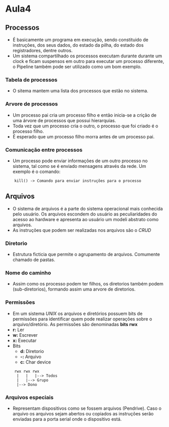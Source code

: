 # Aula4
## Processos 
- É basicamente um programa em execução, sendo constituido de instruções, dos seus dados, do estado da pilha, do estado dos registradores, dentre outros.
- Um sistema compartilhado os processos executam durante durante um clock e ficam suspensos em outro para executar um processo diferente, o Pipeline também pode ser utilizado como um bom exemplo.
### Tabela de processos
- O sitema mantem uma lista dos processos que estão no sistema.
### Arvore de processos
- Um processo pai cria um processo filho e então inicia-se a crição de uma árvore de processos que possui hierarquias.
- Toda vez que um processo cria o outro, o processo que foi criado é o processo filho.
- É esperado que um processo filho morra antes de um processo pai.
### Comunicação entre processos
- Um processo pode enviar informações de um outro processo  no sistema, tal como se é enviado mensagens através da rede. Um exemplo é o comando:
```
    kill() -> Comando para enviar instruções para o processo
```
## Arquivos
- O sistema de arquivos é a parte do sistema operacional mais conhecida pelo usuário. Os arquivos escondem do usuário as peculiaridades do acesso ao hardware e apresenta ao usuário um modeli abstrato como arquivos.
- As instruções que podem ser realizadas nos arquivos são o *CRUD*
### Diretorio
- Estrutura ficticia que permite o agrupamento de arquivos. Comumente chamado de pastas.
### Nome do caminho
- Assim como os processo podem ter filhos, os diretorios também podem (sub-diretorios), formando assim uma arvore de diretorios.
### Permissões
- Em um sistema *UNIX* os arquivos e diretórios possuem bits de permissões para identificar quem pode realizar operações sobre o arquivo/diretório. As permissões são denominadas **bits rwx**
- **r:** Ler
- **w:** Escrever
- **x:** Executar
- Bits
  - **d:** Diretorio
  - **-:** Arquivo
  - **c:** Char device
```
    rwx rwx rwx
     |   |   |--> Todos
     |   |--> Grupo
     |--> Dono
```
### Arquivos especiais
- Representam dispositivos como se fossem arquivos (Pendrive). Caso o arquivo os arquivos sejam abertos ou copiados as instruções serão enviadas para a porta serial onde o dispositivo está.
### 